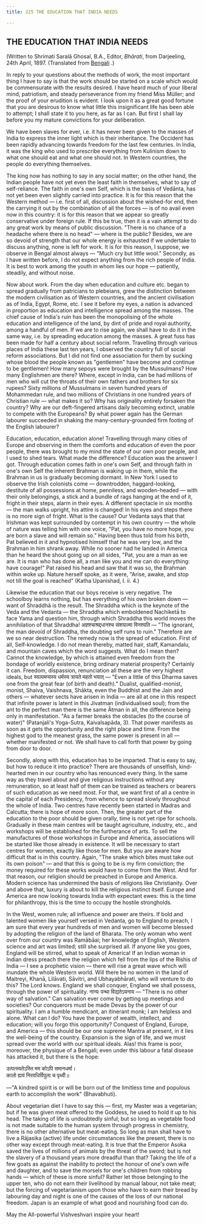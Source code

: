 ```yaml
---
title: 225 THE EDUCATION THAT INDIA NEEDS

---
```

  

  


## THE EDUCATION THAT INDIA NEEDS

(Written to Shrimati Saralā Ghosal, B.A., Editor, *Bhārati*, from
Darjeeling, 24th April, 1897. (Translated from
[Bengali](b7332e4trans_prose_edu.pdf) .)

In reply to your questions about the methods of work, the most important
thing I have to say is that the work should be started on a scale which
would be commensurate with the results desired. I have heard much of
your liberal mind, patriotism, and steady perseverance from my friend
Miss Müller; and the proof of your erudition is evident. I look upon it
as a great good fortune that you are desirous to know what little this
insignificant life has been able to attempt; I shall state it to you
here, as far as I can. But first I shall lay before you my mature
convictions for your deliberation.

We have been slaves for ever, i.e. it has never been given to the masses
of India to express the inner light which is their inheritance. The
Occident has been rapidly advancing towards freedom for the last few
centuries. In India, it was the king who used to prescribe everything
from Kulinism down to what one should eat and what one should not. In
Western countries, the people do everything themselves.

The king now has nothing to say in any social matter; on the other hand,
the Indian people have not yet even the least faith in themselves, what
to say of self-reliance. The faith in one's own Self, which is the basis
of Vedānta, has not yet been even slightly carried into practice. It is
for this reason that the Western method — i.e. first of all, discussion
about the wished-for end, then the carrying it out by the combination of
all the forces — is of no avail even now in this country: it is for this
reason that we appear so greatly conservative under foreign rule. If
this be true, then it is a vain attempt to do any great work by means of
public discussion. "There is no chance of a headache where there is no
head" — where is the public? Besides, we are so devoid of strength that
our whole energy is exhausted if we undertake to discuss anything, none
is left for work. It is for this reason, I suppose, we observe in Bengal
almost always — "Much cry but little wool." Secondly, as I have written
before, I do not expect anything from the rich people of India. It is
best to work among the youth in whom lies our hope — patiently,
steadily, and without noise.

Now about work. From the day when education and culture etc. began to
spread gradually from patricians to plebeians, grew the distinction
between the modern civilisation as of Western countries, and the ancient
civilisation as of India, Egypt, Rome, etc. I see it before my eyes, a
nation is advanced in proportion as education and intelligence spread
among the masses. The chief cause of India's ruin has been the
monopolising of the whole education and intelligence of the land, by
dint of pride and royal authority, among a handful of men. If we are to
rise again, we shall have to do it in the same way, i.e. by spreading
education among the masses. A great fuss has been made for half a
century about social reform. Travelling through various places of India
these last ten years, I observed the country full of social reform
associations. But I did not find one association for them by sucking
whose blood the people known as "gentlemen" have become and continue to
be gentlemen! How many sepoys were brought by the Mussulmans? How many
Englishmen are there? Where, except in India, can be had millions of men
who will cut the throats of their own fathers and brothers for six
rupees? Sixty millions of Mussulmans in seven hundred years of
Mohammedan rule, and two millions of Christians in one hundred years of
Christian rule — what makes it so? Why has originality entirely forsaken
the country? Why are our deft-fingered artisans daily becoming extinct,
unable to compete with the Europeans? By what power again has the German
labourer succeeded in shaking the many-century-grounded firm footing of
the English labourer?

Education, education, education alone! Travelling through many cities of
Europe and observing in them the comforts and education of even the poor
people, there was brought to my mind the state of our own poor people,
and I used to shed tears. What made the difference? Education was the
answer I got. Through education comes faith in one's own Self, and
through faith in one's own Self the inherent Brahman is waking up in
them, while the Brahman in us is gradually becoming dormant. In New York
I used to observe the Irish colonists come — downtrodden,
haggard-looking, destitute of all possessions at home, penniless, and
wooden-headed — with their only belongings, a stick and a bundle of rags
hanging at the end of it, fright in their steps, alarm in their eyes. A
different spectacle in six months — the man walks upright, his attire is
changed! In his eyes and steps there is no more sign of fright. What is
the cause? Our Vedanta says that that Irishman was kept surrounded by
contempt in his own country — the whole of nature was telling him with
one voice, "Pat, you have no more hope, you are born a slave and will
remain so." Having been thus told from his birth, Pat believed in it and
hypnotised himself that he was very low, and the Brahman in him shrank
away. While no sooner had he landed in America than he heard the shout
going up on all sides, "Pat, you are a man as we are. It is man who has
done all, a man like you and me can do everything: have courage!" Pat
raised his head and saw that it was so, the Brahman within woke up.
Nature herself spoke, as it were, "Arise, awake, and stop not till the
goal is reached" (Katha Upanishad, I. ii. 4.)

Likewise the education that our boys receive is very negative. The
schoolboy learns nothing, but has everything of his own broken down —
want of Shraddhā is the result. The Shraddha which is the keynote of the
Veda and the Vedanta — the Shraddha which emboldened Nachiketā to face
Yama and question him, through which Shraddha this world moves the
annihilation of that Shraddha! अज्ञश्चाश्रद्दधानश्च संशयात्मा विनश्यति —
"The ignorant, the man devoid of Shraddha, the doubting self runs to
ruin." Therefore are we so near destruction. The remedy now is the
spread of education. First of all, Self-knowledge. I do not mean
thereby, matted hair, staff, Kamandalu, and mountain caves which the
word suggests. What do I mean then? Cannot the knowledge, by which is
attained even freedom from the bondage of worldly existence, bring
ordinary material prosperity? Certainly it can. Freedom, dispassion,
renunciation all these are the very highest ideals, but स्वल्पमप्यस्य
धर्मस्य त्रायते महतो भयात् — "Even a little of this Dharma saves one
from the great fear (of birth and death)." Dualist, qualified-monist,
monist, Shaiva, Vaishnava, Shākta, even the Buddhist and the Jain and
others — whatever sects have arisen in India —  are all at one in this
respect that infinite power is latent in this Jivatman (individualised
soul); from the ant to the perfect man there is the same Âtman in all,
the difference being only in manifestation. "As a farmer breaks the
obstacles (to the course of water)" (Patanjali's Yoga-Sutra,
Kaivalsapāda, 3). That power manifests as soon as it gets the
opportunity and the right place and time. From the highest god to the
meanest grass, the same power is present in all — whether manifested or
not. We shall have to call forth that power by going from door to door.

Secondly, along with this, education has to be imparted. That is easy to
say, but how to reduce it into practice? There are thousands of
unselfish, kind-hearted men in our country who has renounced every
thing. In the same way as they travel about and give religious
instructions without any remuneration, so at least half of them can be
trained as teachers or bearers of such education as we need most. For
that, we want first of all a centre in the capital of each Presidency,
from whence to spread slowly throughout the whole of India. Two centres
have recently been started in Madras and Calcutta; there is hope of more
soon. Then, the greater part of the education to the poor should be
given orally, time is not yet ripe for schools. Gradually in these main
centres will be taught agriculture, industry, etc., and workshops will
be established for the furtherance of arts. To sell the manufactures of
those workshops in Europe and America, associations will be started like
those already in existence. It will be necessary to start centres for
women, exactly like those for men. But you are aware how difficult that
is in this country. Again, "The snake which bites must take out its own
poison" — and that this is going to be is my firm conviction; the money
required for these works would have to come from the West. And for that
reason, our religion should be preached in Europe and America. Modern
science has undermined the basis of religions like Christianity. Over
and above that, luxury is about to kill the religious instinct itself.
Europe and America are now looking towards India with expectant ewes:
this is the time for philanthropy, this is the time to occupy the
hostile strongholds.

In the West, women rule; all influence and power are theirs. If bold and
talented women like yourself versed in Vedanta, go to England to preach,
I am sure that every year hundreds of men and women will become blessed
by adopting the religion of the land of Bharata. The only woman who went
over from our country was Ramābāai; her knowledge of English, Western
science and art was limited; still she surprised all. If anyone like you
goes, England will be stirred, what to speak of America! If an Indian
woman in Indian dress preach there the religion which fell from the lips
of the Rishis of India — I see a prophetic vision — there will rise a
great wave which will inundate the whole Western world. Will there be no
women in the land of Maitreyi, Khanā, Lilāvati, Sāvitri, and
Ubhayabhārati, who will venture to do this? The Lord knows. England we
shall conquer, England we shall possess, through the power of
spirituality. नान्यः पन्था विद्यतेऽयनाय — "There is no other way of
salvation." Can salvation ever come by getting up meetings and
societies? Our conquerors must be made Devas by the power of our
spirituality. I am a humble mendicant, an itinerant monk; I am helpless
and alone. What can I do? You have the power of wealth, intellect, and
education; will you forgo this opportunity? Conquest of England, Europe,
and America — this should be our one supreme Mantra at present, in it
lies the well-being of the country. Expansion is the sign of life, and
we must spread over the world with our spiritual ideals. Alas! this
frame is poor, moreover, the physique of a Bengali; even under this
labour a fatal disease has attacked it, but there is the hope:

उत्पत्स्यतेऽस्ति मम कोऽपि समानधर्मा।  
कालो ह्ययं निरवधिर्विपुला च पृथ्वी॥

—"A kindred spirit is or will be born out of the limitless time and
populous earth to accomplish the work" (Bhavabhuti).

About vegetarian diet I have to say this — first, my Master was a
vegetarian; but if he was given meat offered to the Goddess, he used to
hold it up to his head. The taking of life is undoubtedly sinful; but so
long as vegetable food is not made suitable to the human system through
progress in chemistry, there is no other alternative but meat-eating. So
long as man shall have to live a Rājasika (active) life under
circumstances like the present, there is no other way except through
meat-eating. It is true that the Emperor Asoka saved the lives of
millions of animals by the threat of the sword; but is not the slavery
of a thousand years more dreadful than that? Taking the life of a few
goats as against the inability to protect the honour of one's own wife
and daughter, and to save the morsels for one's children from robbing
hands — which of these is more sinful? Rather let those belonging to the
upper ten, who do not earn their livelihood by manual labour, not take
meat; but the forcing of vegetarianism upon those who have to earn their
bread by labouring day and night is one of the causes of the loss of our
national freedom. Japan is an example of what good and nourishing food
can do.

May the All-powerful Vishveshvari inspire your heart!